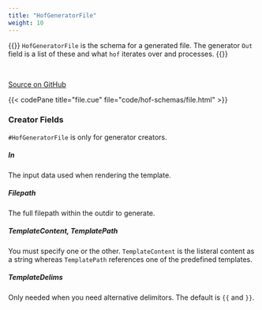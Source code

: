 ```yaml
---
title: "HofGeneratorFile"
weight: 10
---
```


{{<lead>}}
`HofGeneratorFile` is the schema for a generated file.
The generator `Out` field is a list of these
and what `hof` iterates over and processes.
{{</lead>}}

<br>

[Source on GitHub](https://github.com/hofstadter-io/hof/blob/_dev/schema/gen/file.cue)

{{< codePane title="file.cue" file="code/hof-schemas/file.html" >}}


### Creator Fields

`#HofGeneratorFile` is only for generator creators.


##### In

The input data used when rendering the template.

##### Filepath

The full filepath within the outdir to generate.

##### TemplateContent, TemplatePath

You must specify one or the other.
`TemplateContent` is the listeral content as a string
whereas `TemplatePath` references one of the predefined templates.

##### TemplateDelims

Only needed when you need alternative delimitors.
The default is `{{` and `}}`.
